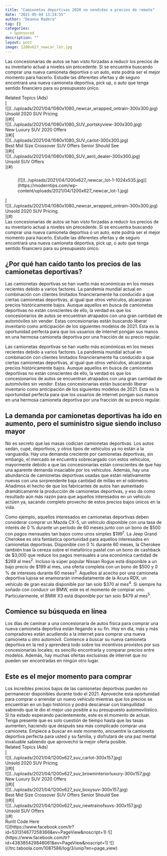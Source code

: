 ```yaml
---
title: "Camionetas deportivas 2020 no vendidas a precios de remate"
date: "2021-05-04 13:24:55"
author: "Deanna Madera"
tag: []
categories:
  - Sponsored
description: ""
layout: post
image: 1200x627_newcar_lot.jpg
---
```


Las concesionarias de autos se han visto forzadas a reducir los precios de su inventario actual a niveles sin precedente. Si se encuentra buscando comprar una nueva camioneta deportiva o un auto, este podría ser el mejor momento para hacerlo. Estudie las diferentes ofertas y de seguro encontrará una nueva camioneta deportiva, pick up, o auto que tenga sentido financiero para su presupuesto único.

<div class="f14"><label>Related Topics (Ads)</label></div><div class="cta-btn-wrap" data-mobile-sponsoredads="no">[<div class="cta-imagecover">![](../uploads/2021/04/1080x1080_newcar_wrapped_ontrain-300x300.jpg)</div><div class="cta-textcover">Unsold 2020 SUV Pricing</div>](#)[<div class="cta-imagecover">![](../uploads/2021/04/1080x1080_SUV_portskyview-300x300.jpg)</div><div class="cta-textcover">New Luxury SUV 2020 Offers</div>](#)[<div class="cta-imagecover">![](../uploads/2021/04/1080x1080_SUV_carlot-300x300.jpg)</div><div class="cta-textcover">Best Mid Size Crossover SUV Offers Senior Should See</div>](#)[<div class="cta-imagecover">![](../uploads/2021/04/1080x1080_SUV_aeril_dealer-300x300.jpg)</div><div class="cta-textcover">Unsold SUV Offers</div>](#)</div><figure class="wp-block-image size-large" style="margin-top:25px">[![](../uploads/2021/04/1200x627_newcar_lot-1-1024x535.jpg)](https://moderntips.com/wp-content/uploads/2021/04/1200x627_newcar_lot-1.jpg)</figure><div class="mobile-cta-wrap"><div class="cta-btn-wrap" data-mobile-sponsoredads="yes">[<div class="cta-imagecover">![](../uploads/2021/04/1080x1080_newcar_wrapped_ontrain-300x300.jpg)</div><div class="cta-textcover">Unsold 2020 SUV Pricing</div>](#)</div>Las concesionarias de autos se han visto forzadas a reducir los precios de su inventario actual a niveles sin precedente. Si se encuentra buscando comprar una nueva camioneta deportiva o un auto, este podría ser el mejor momento para hacerlo. Estudie las diferentes ofertas y de seguro encontrará una nueva camioneta deportiva, pick up, o auto que tenga sentido financiero para su presupuesto único.

## **¿Por qué han caído tanto los precios de las camionetas deportivas?**

Las camionetas deportivas se han vuelto más económicas en los meses recientes debido a varios factores. La pandemia mundial actual en combinación con clientes limitados financieramente ha conducido a que ciertas camionetas deportivas, al igual que otros vehículos, alcanzaran precios históricamente bajos. Aunque aquellos en busca de camionetas deportivas no están conscientes de ello, la verdad es que los concesionarios de autos se encuentran atrapados con una gran cantidad de automóviles sin vender. Estas concesionarias están buscando liberar inventario como anticipación de los siguientes modelos de 2021. Esta es la oportunidad perfecta para que los usuarios de internet pongan sus manos en una hermosa camioneta deportiva por una fracción de su precio regular.

Las camionetas deportivas se han vuelto más económicas en los meses recientes debido a varios factores. La pandemia mundial actual en combinación con clientes limitados financieramente ha conducido a que ciertas camionetas deportivas, al igual que otros vehículos, alcanzaran precios históricamente bajos. Aunque aquellos en busca de camionetas deportivas no están conscientes de ello, la verdad es que los concesionarios de autos se encuentran atrapados con una gran cantidad de automóviles sin vender. Estas concesionarias están buscando liberar inventario como anticipación de los siguientes modelos de 2021. Esta es la oportunidad perfecta para que los usuarios de internet pongan sus manos en una hermosa camioneta deportiva por una fracción de su precio regular.

## **La demanda por camionetas deportivas ha ido en aumento, pero el suministro sigue siendo incluso mayor**

No es secreto que las masas codician camionetas deportivas. Los autos sedán, cupé, deportivos, y otros tipos de vehículos ya no están a la vanguardia. Hay una demanda creciente por camionetas deportivas, sin embargo, el mercado se encuentra sobrecargado con estos vehículos, mayormente debido a que las concesionarias están conscientes de que hay una aparente demanda insaciable por los vehículos. Además, hay una abundancia de camionetas deportivas usadas que están relativamente nuevas con una sorprendente baja cantidad de millas en el odómetro. Añadimos el hecho de que los fabricantes de autos han aumentado dramáticamente la producción de camionetas deportivas, y eso da como resultado aún más razón para que aquellos interesados en un vehículo actúen ya, sacando completo provecho de estos precios bajos únicos en la vida.

Como ejemplo, aquellos interesados en camionetas deportivas deben considerar comprar un Mazda CX-5, un vehículo disponible con una tasa de interés de 0 % durante un período de 60 meses junto con un bono de $500 con pagos mensuales tan bajos como unos simples $199<sup>1</sup>. La Jeep Grand Cherokee es otra fantástica oportunidad para aquellos interesados en camionetas deportivas. Disponible con 0 % durante 60 meses, la Cherokee también trae la cereza sobre el metafórico pastel con un bono de cashback de $3,000 que reduce los pagos mensuales a una económica cantidad de $269 al mes<sup>2</sup>. Incluso la súper popular Nissan Rogue está disponible a un bajo precio de $199 al mes, una oferta completa con un bono de $500 y 0 % de intereses durante 60 meses<sup>3</sup>. Aquellos al acecho por una camioneta deportiva lujosa se enamorarán inmediatamente de la Acura RDX, un vehículo de gran escala disponible por tan solo $370 al mes<sup>4</sup>. Si siempre ha soñado con conducir un BMW, este es el momento de comprar uno. Particularmente, el BMW X3 está disponible por tan solo $479 al mes<sup>5</sup>.

## **Comience su búsqueda en línea**

Los días de caminar a una concesionaria de autos física para comprar una nueva camioneta deportiva están llegando a su fin. Hoy en día, más y más compradores están acudiendo a la internet para comprar una nueva camioneta u otro automóvil. Comience a buscar su nueva camioneta deportiva en la red y aprenderá todo sobre los incentivos provistos por sus concesionarias locales; es sencillo encontrarla y comparar precios entre modelos. Además, hay muchas ofertas exclusivas de internet que no pueden ser encontradas en ningún otro lugar.

## **Este es el mejor momento para comprar**

</div>Los increíbles precios bajos de las camionetas deportivas pueden no permanecer disponibles durante todo el 2021. Aproveche esta oportunidad para comprar o arrendar un nuevo vehículo mientras que los precios se encuentran en un bajo histórico y podrá descansar con tranquilidad sabiendo que le dio el mejor uso posible a su presupuesto automovilístico. Si ha estado esperando pacientemente, este es el momento de actuar. Tenga presente que es solo cuestión de tiempo hasta que las tasas aumenten, haciendo que después sea más complicado comprar una camioneta. Empiece a buscar en este momento, encuentre la camioneta deportiva perfecta para usted y su familia, y disfrutará de una paz mental invaluable sabiendo que aprovechó la mejor oferta posible.

<div class="f14"><label>Related Topics (Ads)</label></div><div class="cta-btn-wrap" data-mobile-sponsoredads="no">[<div class="cta-imagefull">![](../uploads/2021/04/1200x627_suv_carlot-300x157.jpg)</div><div class="cta-textfull">Unsold 2020 SUV Pricing</div>](#)[<div class="cta-imagefull">![](../uploads/2021/04/1200x627_suv_browninteriorluxury-300x157.jpg)</div><div class="cta-textfull">New Luxury SUV 2020 Offers</div>](#)[<div class="cta-imagefull">![](../uploads/2021/04/1200x627_suv_boxysuv-300x157.jpg)</div><div class="cta-textfull">Best Mid Size Crossover SUV Offers Senior Should See</div>](#)[<div class="cta-imagefull">![](../uploads/2021/04/1200x627_suv_newtrainofsuvs-300x157.jpg)</div><div class="cta-textfull">Unsold SUV Offers</div>](#)</div><div class="ad-hide">RunIt Code Here</div>  <script>
!function(f,b,e,v,n,t,s){if(f.fbq)return;n=f.fbq=function(){n.callMethod?
n.callMethod.apply(n,arguments):n.queue.push(arguments)};if(!f._fbq)f._fbq=n;
n.push=n;n.loaded=!0;n.version='2.0';n.queue=[];t=b.createElement(e);t.async=!0;
t.src=v;s=b.getElementsByTagName(e)[0];s.parentNode.insertBefore(t,s)}(window,
document,'script','https://connect.facebook.net/en_US/fbevents.js');
fbq('init', '531314677258366'); // Insert your pixel ID here.
fbq('track', 'PageView');
</script> <noscript>![](https://www.facebook.com/tr?id=531314677258366&ev=PageView&noscript=1)</noscript>   <script>
!function(f,b,e,v,n,t,s){if(f.fbq)return;n=f.fbq=function(){n.callMethod?
n.callMethod.apply(n,arguments):n.queue.push(arguments)};if(!f._fbq)f._fbq=n;
n.push=n;n.loaded=!0;n.version='2.0';n.queue=[];t=b.createElement(e);t.async=!0;
t.src=v;s=b.getElementsByTagName(e)[0];s.parentNode.insertBefore(t,s)}(window,
document,'script','https://connect.facebook.net/en_US/fbevents.js');
fbq('init', '438385429848061'); // Insert your pixel ID here.
fbq('track', 'PageView');
</script> <noscript>![](https://www.facebook.com/tr?id=438385429848061&ev=PageView&noscript=1)</noscript>    <script type="application/javascript">(function(w,d,t,r,u){w[u]=w[u]||[];w[u].push({'projectId':'10000','properties':{'pixelId':'10029827'}});var s=d.createElement(t);s.src=r;s.async=true;s.onload=s.onreadystatechange=function(){var y,rs=this.readyState,c=w[u];if(rs&&rs!="complete"&&rs!="loaded"){return}try{y=YAHOO.ywa.I13N.fireBeacon;w[u]=[];w[u].push=function(p){y([p])};y(c)}catch(e){}};var scr=d.getElementsByTagName(t)[0],par=scr.parentNode;par.insertBefore(s,scr)})(window,document,"script","https://s.yimg.com/wi/ytc.js","dotq");</script>   <script type="text/javascript">
  window._tfa = window._tfa || [];
  window._tfa.push({notify: 'event', name: 'page_view', id: 1087586});
  !function (t, f, a, x) {
         if (!document.getElementById(x)) {
            t.async = 1;t.src = a;t.id=x;f.parentNode.insertBefore(t, f);
         }
  }(document.createElement('script'),
  document.getElementsByTagName('script')[0],
  '//cdn.taboola.com/libtrc/unip/1087586/tfa.js',
  'tb_tfa_script');
</script> <noscript> ![](//trc.taboola.com/1087586/log/3/unip?en=page_view) </noscript>   <script>
    fbq('track', 'ViewContent', {
        currency: 'USD'
    });
</script> <script type="text/javascript">
    function runIt() {
        fbq('track', 'AddToCart', {
            currency: 'USD',
            content_name: 'suv'
        });

        window.dotq = window.dotq || [];
        window.dotq.push(
        {
            'projectId': '10000',
            'properties': {
                'pixelId': '10029827',
                'qstrings': {
                    'et': 'custom',
                    'ea': 'click',
                    'ec': 'addtocart',
                    'el': 'suv'
                }
        } } );
    _tfa.push({notify: 'event', name: 'add_to_cart', id: 1087586});
    }

</script>
